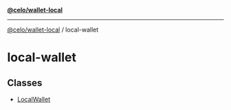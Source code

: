 [**@celo/wallet-local**](../README.md)

***

[@celo/wallet-local](../README.md) / local-wallet

# local-wallet

## Classes

- [LocalWallet](classes/LocalWallet.md)

